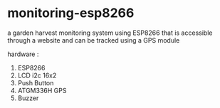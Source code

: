 # monitoring-esp8266
a garden harvest monitoring system using ESP8266 that is accessible through a website and can be tracked using a GPS module

hardware :
1. ESP8266
2. LCD i2c 16x2
3. Push Button
4. ATGM336H GPS
5. Buzzer
